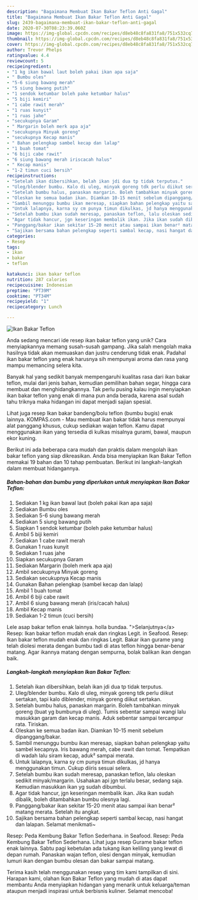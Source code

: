 ```yaml
---
description: "Bagaimana Membuat Ikan Bakar Teflon Anti Gagal"
title: "Bagaimana Membuat Ikan Bakar Teflon Anti Gagal"
slug: 2439-bagaimana-membuat-ikan-bakar-teflon-anti-gagal
date: 2020-07-30T08:23:39.060Z
image: https://img-global.cpcdn.com/recipes/d8eb48c8fa831fa8/751x532cq70/ikan-bakar-teflon-foto-resep-utama.jpg
thumbnail: https://img-global.cpcdn.com/recipes/d8eb48c8fa831fa8/751x532cq70/ikan-bakar-teflon-foto-resep-utama.jpg
cover: https://img-global.cpcdn.com/recipes/d8eb48c8fa831fa8/751x532cq70/ikan-bakar-teflon-foto-resep-utama.jpg
author: Trevor Phelps
ratingvalue: 4.4
reviewcount: 5
recipeingredient:
- "1 kg ikan bawal laut boleh pakai ikan apa saja"
- " Bumbu oles"
- "5-6 siung bawang merah"
- "5 siung bawang putih"
- "1 sendok ketumbar boleh pake ketumbar halus"
- "5 biji kemiri"
- "1 cabe rawit merah"
- "1 ruas kunyit"
- "1 ruas jahe"
- "secukupnya Garam"
- " Margarin boleh merk apa aja"
- "secukupnya Minyak goreng"
- "secukupnya Kecap manis"
- " Bahan pelengkap sambel kecap dan lalap"
- "1 buah tomat"
- "6 biji cabe rawit"
- "6 siung bawang merah iriscacah halus"
- " Kecap manis"
- "1-2 timun cuci bersih"
recipeinstructions:
- "Setelah ikan dibersihkan, belah ikan jdi dua tp tidak terputus."
- "Uleg/blender bumbu. Kalo di uleg, minyak goreng tdk perlu diikut sertakan, tapi kalo diblender, minyak goreng diikut sertakan."
- "Setelah bumbu halus, panaskan margarin. Boleh tambahkan minyak goreng (buat yg bumbunya di uleg). Tumis sebentar sampai wangi lalu masukkan garam dan kecap manis. Aduk sebentar sampai tercampur rata. Tiriskan."
- "Oleskan ke semua badan ikan. Diamkan 10-15 menit sebelum dipanggang/bakar."
- "Sambil menunggu bumbu ikan meresap, siapkan bahan pelengkap yaitu sambel kecapnya. Iris bawang merah, cabe rawit dan tomat. Tempatkan di wadah lalu siram kecap, aduk² sampai merata."
- "Untuk lalapnya, karna sy cm punya timun dikulkas, jd hanya menggunakan timun. Cukup diiris sesuai selera."
- "Setelah bumbu ikan sudah meresap, panaskan teflon, lalu oleskan sedikit minyak/margarin. Usahakan api jgn terlalu besar, sedang saja. Kemudian masukkan ikan yg sudah dibumbui."
- "Agar tidak hancur, jgn keseringan membalik ikan. Jika ikan sudah dibalik, boleh ditambahkan bumbu olesnya lagi."
- "Panggang/bakar ikan sekitar 15-20 menit atau sampai ikan benar² matang merata. Setelah itu angkat."
- "Sajikan bersama bahan pelengkap seperti sambal kecap, nasi hangat dan lalapan. Selamat menikmati~"
categories:
- Resep
tags:
- ikan
- bakar
- teflon

katakunci: ikan bakar teflon 
nutrition: 287 calories
recipecuisine: Indonesian
preptime: "PT39M"
cooktime: "PT34M"
recipeyield: "1"
recipecategory: Lunch

---
```



![Ikan Bakar Teflon](https://img-global.cpcdn.com/recipes/d8eb48c8fa831fa8/751x532cq70/ikan-bakar-teflon-foto-resep-utama.jpg)

Anda sedang mencari ide resep ikan bakar teflon yang unik? Cara menyiapkannya memang susah-susah gampang. Jika salah mengolah maka hasilnya tidak akan memuaskan dan justru cenderung tidak enak. Padahal ikan bakar teflon yang enak harusnya sih mempunyai aroma dan rasa yang mampu memancing selera kita.

Banyak hal yang sedikit banyak mempengaruhi kualitas rasa dari ikan bakar teflon, mulai dari jenis bahan, kemudian pemilihan bahan segar, hingga cara membuat dan menghidangkannya. Tak perlu pusing kalau ingin menyiapkan ikan bakar teflon yang enak di mana pun anda berada, karena asal sudah tahu triknya maka hidangan ini dapat menjadi sajian spesial.

Lihat juga resep Ikan bakar bandeng/bolu teflon (bumbu bugis) enak lainnya. KOMPAS.com - Mau membuat ikan bakar tidak harus mempunyai alat panggang khusus, cukup sediakan wajan teflon. Kamu dapat menggunakan ikan yang tersedia di kulkas misalnya gurami, bawal, maupun ekor kuning.


Berikut ini ada beberapa cara mudah dan praktis dalam mengolah ikan bakar teflon yang siap dikreasikan. Anda bisa menyiapkan Ikan Bakar Teflon memakai 19 bahan dan 10 tahap pembuatan. Berikut ini langkah-langkah dalam membuat hidangannya.

<!--inarticleads1-->

##### Bahan-bahan dan bumbu yang diperlukan untuk menyiapkan Ikan Bakar Teflon:

1. Sediakan 1 kg ikan bawal laut (boleh pakai ikan apa saja)
1. Sediakan  Bumbu oles
1. Sediakan 5-6 siung bawang merah
1. Sediakan 5 siung bawang putih
1. Siapkan 1 sendok ketumbar (boleh pake ketumbar halus)
1. Ambil 5 biji kemiri
1. Sediakan 1 cabe rawit merah
1. Gunakan 1 ruas kunyit
1. Sediakan 1 ruas jahe
1. Siapkan secukupnya Garam
1. Sediakan  Margarin (boleh merk apa aja)
1. Ambil secukupnya Minyak goreng
1. Sediakan secukupnya Kecap manis
1. Gunakan  Bahan pelengkap (sambel kecap dan lalap)
1. Ambil 1 buah tomat
1. Ambil 6 biji cabe rawit
1. Ambil 6 siung bawang merah (iris/cacah halus)
1. Ambil  Kecap manis
1. Sediakan 1-2 timun (cuci bersih)


Lele asap bakar teflon enak lainnya. holla bundaa. &#34;&gt;Selanjutnya&lt;/a&gt; Resep: Ikan bakar teflon mudah enak dan ringkas Legit. in Seafood. Resep: Ikan bakar teflon mudah enak dan ringkas Legit. Bakar ikan gurame yang telah diolesi merata dengan bumbu tadi di atas teflon hingga benar-benar matang. Agar ikannya matang dengan sempurna, bolak balikan ikan dengan baik. 

<!--inarticleads2-->

##### Langkah-langkah menyiapkan Ikan Bakar Teflon:

1. Setelah ikan dibersihkan, belah ikan jdi dua tp tidak terputus.
1. Uleg/blender bumbu. Kalo di uleg, minyak goreng tdk perlu diikut sertakan, tapi kalo diblender, minyak goreng diikut sertakan.
1. Setelah bumbu halus, panaskan margarin. Boleh tambahkan minyak goreng (buat yg bumbunya di uleg). Tumis sebentar sampai wangi lalu masukkan garam dan kecap manis. Aduk sebentar sampai tercampur rata. Tiriskan.
1. Oleskan ke semua badan ikan. Diamkan 10-15 menit sebelum dipanggang/bakar.
1. Sambil menunggu bumbu ikan meresap, siapkan bahan pelengkap yaitu sambel kecapnya. Iris bawang merah, cabe rawit dan tomat. Tempatkan di wadah lalu siram kecap, aduk² sampai merata.
1. Untuk lalapnya, karna sy cm punya timun dikulkas, jd hanya menggunakan timun. Cukup diiris sesuai selera.
1. Setelah bumbu ikan sudah meresap, panaskan teflon, lalu oleskan sedikit minyak/margarin. Usahakan api jgn terlalu besar, sedang saja. Kemudian masukkan ikan yg sudah dibumbui.
1. Agar tidak hancur, jgn keseringan membalik ikan. Jika ikan sudah dibalik, boleh ditambahkan bumbu olesnya lagi.
1. Panggang/bakar ikan sekitar 15-20 menit atau sampai ikan benar² matang merata. Setelah itu angkat.
1. Sajikan bersama bahan pelengkap seperti sambal kecap, nasi hangat dan lalapan. Selamat menikmati~


Resep: Peda Kembung Bakar Teflon Sederhana. in Seafood. Resep: Peda Kembung Bakar Teflon Sederhana. Lihat juga resep Gurame bakar teflon enak lainnya. Sabtu pagi kebetulan ada tukang ikan keliling yang lewat di depan rumah. Panaskan wajan teflon, olesi dengan minyak, kemudian lumuri ikan dengan bumbu olesan dan bakar sampai matang. 

Terima kasih telah menggunakan resep yang tim kami tampilkan di sini. Harapan kami, olahan Ikan Bakar Teflon yang mudah di atas dapat membantu Anda menyiapkan hidangan yang menarik untuk keluarga/teman ataupun menjadi inspirasi untuk berbisnis kuliner. Selamat mencoba!
